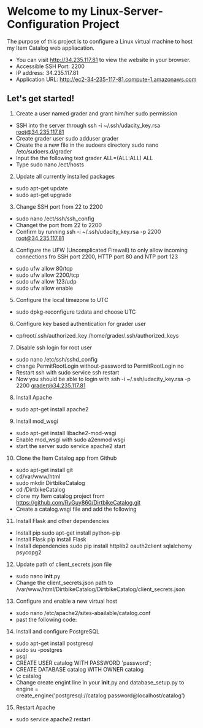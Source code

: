 # Welcome to my Linux-Server-Configuration Project

The purpose of this project is to configure a Linux virtual machine to host my Item Catalog web appliacation.

- You can visit http://34.235.117.81 to view the website in your browser.
- Accessible SSH Port: 2200
- IP address: 34.235.117.81
- Application URL: http://ec2-34-235-117-81.compute-1.amazonaws.com

## Let's get started! 
1. Create a user named grader and grant him/her sudo permission
  - SSH into the server through ssh -i ~/.ssh/udacity_key.rsa root@34.235.117.81
  - Create grader user sudo adduser grader
  - Create the a new file in the sudoers directory sudo nano /etc/sudoers.d/grader
  - Input the the following text grader ALL=(ALL:ALL) ALL
  - Type sudo nano /ect/hosts

2. Update all currently installed packages
  - sudo apt-get update 
  - sudo apt-get upgrade

3. Change SSH port from 22 to 2200 
- sudo nano /ect/ssh/ssh_config
- Changet the port from 22 to 2200
- Confirm by running ssh -i ~/.ssh/udacity_key.rsa -p 2200 root@34.235.117.81

4. Configure the UFW (Uncomplicated Firewall) to only allow incoming connections fro SSH port 2200, HTTP port 80 and NTP port 123
- sudo ufw allow 80/tcp
- sudo ufw allow 2200/tcp
- sudo ufw allow 123/udp
- sudo ufw allow enable

5. Configure the local timezone to UTC
- sudo dpkg-reconfigure tzdata and choose UTC

6. Configure key based authentication for grader user
- cp/root/.ssh/authorized_key /home/grader/.ssh/authorized_keys

7. Disable ssh login for root user 
- sudo nano /etc/ssh/sshd_config
- change PermitRootLogin without-password to PermitRootLogin no
- Restart ssh with sudo service ssh restart 
- Now you should be able to login with ssh -i ~/.ssh/udacity_key.rsa -p 2200 grader@34.235.117.81

8. Install Apache
- sudo apt-get install apache2

9. Install mod_wsgi
- sudo apt-get install libache2-mod-wsgi
- Enable mod_wsgi with sudo a2enmod wsgi
- start the server sudo service apache2 start 

10. Clone the Item Catalog app from Github
- sudo apt-get install git 
- cd/var/www/html
- sudo mkdir DirtbikeCatalog
- cd /DirtbikeCatalog
- clone my Item catalog project from https://github.com/RyGuy860/DirtbikeCatalog.git
- Create a catalog.wsgi file and add the following

11. Install Flask and other dependencies 
- Install pip sudo apt-get install python-pip
- Install Flask pip install Flask 
- Install dependencies sudo pip install httplib2 oauth2client sqlalchemy psycopg2

12. Update path of client_secrets.json file
- sudo nano __init__.py
- Change the client_secrets.json path to /var/www/html/DirtbikeCatalog/DirtbikeCatalog/client_secrets.json

13. Configure and enable a new virtual host 
- sudo nano /etc/apache2/sites-abailable/catalog.conf
- past the following code:

14. Install and configure PostgreSQL
- sudo apt-get install postgresql
- sudo su -postgres
- psql
- CREATE USER catalog WITH PASSWORD 'password';
- CREATE DATABASE catalog WITH OWNER catalog
- \c catalog
- Change create engint line in your __init__.py and database_setup.py to engine = create_engine('postgresql://catalog:password@localhost/catalog')
15. Restart Apache
- sudo service apache2 restart
